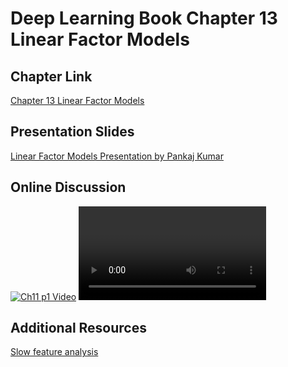 # Deep Learning Book Chapter 13 Linear Factor Models

## Chapter Link

[Chapter 13 Linear Factor Models](http://www.deeplearningbook.org/contents/linear_factors.html)


## Presentation Slides

[Linear Factor Models Presentation by Pankaj Kumar]()


## Online Discussion


[![Ch11 p1 Video](http://img.youtube.com/EbfK7Khoc_Q/0.jpg)](https://youtu.be/EbfK7Khoc_Q)
<VIDEO>https://youtu.be/EbfK7Khoc_Q</VIDEO>


## Additional Resources

[Slow feature analysis](http://www.scholarpedia.org/article/Slow_feature_analysis)
